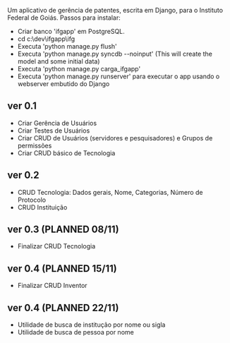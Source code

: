 Um aplicativo de gerência de patentes, escrita em Django, para o Instituto Federal de Goiás.
Passos para instalar:
* Criar banco 'ifgapp' em PostgreSQL.
* cd c:\dev\ifgapp\ifg
* Executa 'python manage.py flush'
* Executa 'python manage.py syncdb --noinput' (This will create the model and some initial data)
* Executa 'python manage.py carga_ifgapp'
* Executa 'python manage.py runserver' para executar o app usando o webserver embutido do Django

ver 0.1
-----------------------------
- Criar Gerência de Usuários
- Criar Testes de Usuários
- Criar CRUD de Usuários (servidores e pesquisadores) e Grupos de permissões
- Criar CRUD básico de Tecnologia

ver 0.2
-----------------------------
- CRUD Tecnologia: Dados gerais, Nome, Categorias, Número de Protocolo
- CRUD Instituição

ver 0.3 (PLANNED 08/11)
-----------------------------
- Finalizar CRUD Tecnologia

ver 0.4 (PLANNED 15/11)
-----------------------------
- Finalizar CRUD Inventor

ver 0.4 (PLANNED 22/11)
-----------------------------
- Utilidade de busca de institução por nome ou sigla
- Utilidade de busca de pessoa por nome










